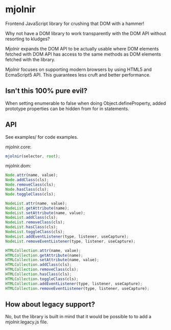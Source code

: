 mjolnir
=======

Frontend JavaScript library for crushing that DOM with a hammer!

Why not have a DOM library to work transparently with the DOM API without resorting to kludges?

Mjolnir expands the DOM API to be actually usable where DOM elements fetched with DOM API has access to the same
methods as DOM elements fetched with the library.

Mjolnir focuses on supporting modern browsers by using HTML5 and EcmaScript5 API. This guarantees less cruft and better performance.

Isn't this 100% pure evil?
--------------------------

When setting enumerable to false when doing Object.defineProperty, added prototype properties can be hidden from for in statements. 

API
---

See examples/ for code examples.


mjolnir.core:
```javascript
mjolnir(selector, root);
```

mjolnir.dom:
```javascript
Node.attr(name, value);
Node.addClass(cls);
Node.removeClass(cls);
Node.hasClass(cls);
Node.toggleClass(cls);

NodeList.attr(name, value);
NodeList.getAttribute(name);
NodeList.setAttribute(name, value);
NodeList.addClass(cls);
NodeList.removeClass(cls);
NodeList.hasClass(cls);
NodeList.toggleClass(cls);
NodeList.addEventListener(type, listener, useCapture);
NodeList.removeEventListener(type, listener, useCapture);

HTMLCollection.attr(name, value);
HTMLCollection.getAttribute(name);
HTMLCollection.setAttribute(name, value);
HTMLCollection.addClass(cls);
HTMLCollection.removeClass(cls);
HTMLCollection.hasClass(cls);
HTMLCollection.toggleClass(cls);
HTMLCollection.addEventListener(type, listener, useCapture);
HTMLCollection.removeEventListener(type, listener, useCapture);
```

How about legacy support?
-------------------------
No, but the library is built in mind that it would be possible to to add a mjolnir.legacy.js file.